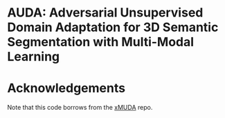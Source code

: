 # AUDA: Adversarial Unsupervised Domain Adaptation for 3D Semantic Segmentation with Multi-Modal Learning

# Acknowledgements
Note that this code borrows from the [xMUDA](https://github.com/valeoai/xMUDA) repo.
